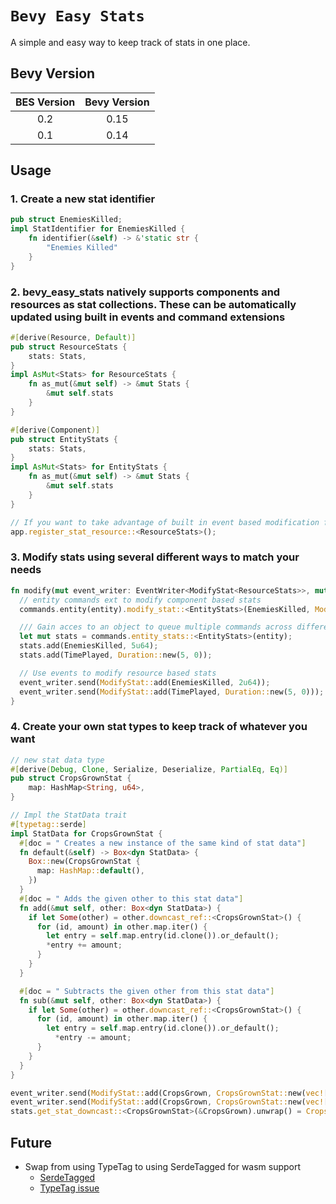 # `Bevy Easy Stats`

A simple and easy way to keep track of stats in one place.

## Bevy Version

| BES Version | Bevy Version |
| :---------: | :----------: |
|     0.2     |     0.15     |
|     0.1     |     0.14     |

## Usage

### 1. Create a new stat identifier

```rust
pub struct EnemiesKilled;
impl StatIdentifier for EnemiesKilled {
    fn identifier(&self) -> &'static str {
        "Enemies Killed"
    }
}
```

### 2. bevy_easy_stats natively supports components and resources as stat collections. These can be automatically updated using built in events and command extensions

```rust
#[derive(Resource, Default)]
pub struct ResourceStats {
    stats: Stats,
}
impl AsMut<Stats> for ResourceStats {
    fn as_mut(&mut self) -> &mut Stats {
        &mut self.stats
    }
}

#[derive(Component)]
pub struct EntityStats {
    stats: Stats,
}
impl AsMut<Stats> for EntityStats {
    fn as_mut(&mut self) -> &mut Stats {
        &mut self.stats
    }
}

// If you want to take advantage of built in event based modification functionality make sure to register the stat resource in the app
app.register_stat_resource::<ResourceStats>();
```

### 3. Modify stats using several different ways to match your needs

```rust
fn modify(mut event_writer: EventWriter<ModifyStat<ResourceStats>>, mut commands: Commands) {
  // entity commands ext to modify component based stats
  commands.entity(entity).modify_stat::<EntityStats>(EnemiesKilled, ModificationType::add(5u64));

  /// Gain acces to an object to queue multiple commands across different types for component based stats
  let mut stats = commands.entity_stats::<EntityStats>(entity);
  stats.add(EnemiesKilled, 5u64);
  stats.add(TimePlayed, Duration::new(5, 0));

  // Use events to modify resource based stats
  event_writer.send(ModifyStat::add(EnemiesKilled, 2u64));
  event_writer.send(ModifyStat::add(TimePlayed, Duration::new(5, 0)));
}
```

### 4. Create your own stat types to keep track of whatever you want

```rust
// new stat data type
#[derive(Debug, Clone, Serialize, Deserialize, PartialEq, Eq)]
pub struct CropsGrownStat {
    map: HashMap<String, u64>,
}

// Impl the StatData trait
#[typetag::serde]
impl StatData for CropsGrownStat {
  #[doc = " Creates a new instance of the same kind of stat data"]
  fn default(&self) -> Box<dyn StatData> {
    Box::new(CropsGrownStat {
      map: HashMap::default(),
    })
  }
  #[doc = " Adds the given other to this stat data"]
  fn add(&mut self, other: Box<dyn StatData>) {
    if let Some(other) = other.downcast_ref::<CropsGrownStat>() {
      for (id, amount) in other.map.iter() {
        let entry = self.map.entry(id.clone()).or_default();
        *entry += amount;
      }
    }
  }

  #[doc = " Subtracts the given other from this stat data"]
  fn sub(&mut self, other: Box<dyn StatData>) {
    if let Some(other) = other.downcast_ref::<CropsGrownStat>() {
      for (id, amount) in other.map.iter() {
        let entry = self.map.entry(id.clone()).or_default();
          *entry -= amount;
      }
    }
  }
}

event_writer.send(ModifyStat::add(CropsGrown, CropsGrownStat::new(vec![("Potato".to_string(), 5)])));
event_writer.send(ModifyStat::add(CropsGrown, CropsGrownStat::new(vec![("Dandelion".to_string(), 100)])));
stats.get_stat_downcast::<CropsGrownStat>(&CropsGrown).unwrap() = CropsGrownStat::new(vec![("Dandelion".to_string(), 100), ("Potato".to_string(), 5)])
```

## Future

- Swap from using TypeTag to using SerdeTagged for wasm support
  - [SerdeTagged](https://github.com/qzed/serde_tagged)
  - [TypeTag issue](https://github.com/dtolnay/typetag/issues/54)

